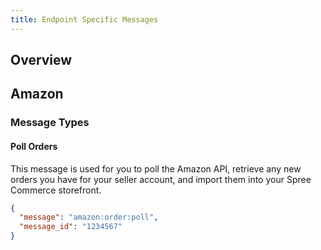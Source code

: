 ```yaml
---
title: Endpoint Specific Messages
---
```


## Overview

## Amazon

### Message Types

#### Poll Orders

This message is used for you to poll the Amazon API, retrieve any new orders you have for your seller account, and import them into your Spree Commerce storefront.

```json
{
  "message": "amazon:order:poll",
  "message_id": "1234567"
}
```